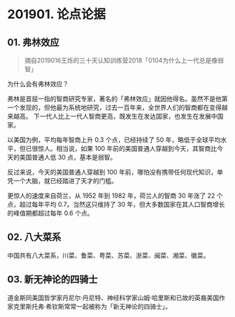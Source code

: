 
# 201901. 论点论据

## 01. 弗林效应
> 摘自2019016王烁的三十天认知训练营2018「0104为什么上一代总是像弱智」

为什么会有弗林效应？

弗林是首屈一指的智商研究专家，著名的「弗林效应」就因他得名。虽然不是他第一个发现的，但他最为系统地研究，过去一百年来，全世界人们的智商都在变得越来越高。 下一代人比上一代人智商更高，既发生在发达国家，也发生在发展中国家。

以美国为例，平均每年智商上升 0.3 个点，已经持续了 50 年，略低于全球平均水平，但已很惊人。相当说，如果 100 年前的美国普通人穿越到今天，其智商比今天的美国普通人低 30 点，基本是弱智。

反过来说，今天的美国普通人穿越到 100 年前，哪怕没有携带任何现代知识，单凭一个大脑，就已经踏进了天才的门槛。

更惊人的速度来自荷兰，从 1952 年到 1982 年，荷兰人的智商 30 年涨了 22 个点，超过每年平均 0.7。当然这只维持了 30 年，但大多数国家在其人口智商增长的峰值期都超过每年 0.6 个点。

## 02. 八大菜系
中国共有八大菜系，川菜、鲁菜、粤菜、苏菜、浙菜、闽菜、湘菜、徽菜。

## 03. 新无神论的四骑士

道金斯同美国哲学家丹尼尔·丹尼特、神经科学家山姆·哈里斯和已故的英裔美国作家克里斯托弗·希钦斯常常一起被称为「新无神论的四骑士」。

